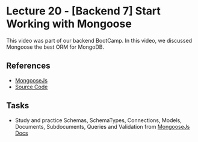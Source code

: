 # Lecture 20 - [Backend 7] Start Working with Mongoose

This video was part of our backend BootCamp. In this video, we discussed Mongoose the best ORM for MongoDB.

## References

- [MongooseJs](https://mongoosejs.com/)
- [Source Code](../../src/mongo-demo/)

## Tasks

- Study and practice Schemas, SchemaTypes, Connections, Models, Documents, Subdocuments, Queries and Validation from [MongooseJs Docs](https://mongoosejs.com/docs/)
